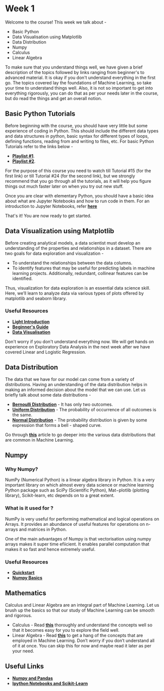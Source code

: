 # Week 1

Welcome to the course! 
This week we talk about - 
* Basic Python 
* Data Visualisation using Matplotlib
* Data Distribution
* Numpy
* Calculus
* Linear Algebra  

To make sure that you understand things well, we have given a brief description of the topics followed by links ranging from beginner's to advanced material. It is okay if you don't understand everything in the first go. The topics covered lay the foundations of Machine Learning, so take your time to understand things well. Also, it is not so important to get into everything rigorously, you can do that as per your needs later in the course, but do read the things and get an overall notion.

## Basic Python Tutorials 
Before beginning with the course, you should have very little but some experience of coding in Python. This should include the different data types and data structures in python, basic syntax for different types of loops, defining functions, reading from and writing to files, etc. For basic Python Tutorials refer to the links below - 

* **[Playlist #1](https://www.youtube.com/playlist?list=PLzMcBGfZo4-mFu00qxl0a67RhjjZj3jXm)**.   
* **[Playlist #2](https://www.youtube.com/playlist?list=PL6gx4Cwl9DGAcbMi1sH6oAMk4JHw91mC_)**.  

For the purpose of this course you need to watch till Tutorial #15 (for the first link) or till Tutorial #24 (for the second link), but we strongly recommend that you go through all the tutorials, as it will help you figure things out much faster later on when you try out new stuff.  

Once you are clear with elementary Python, you should have a basic idea about what are Jupyter Notebooks and how to run code in them. For an introduction to Jupyter Notebooks, refer **[here](https://realpython.com/jupyter-notebook-introduction/)**

That's it! You are now ready to get started. 

## Data Visualization using Matplotlib

Before creating analytical models, a data scientist must develop an understanding of the properties and relationships in a dataset. There are two goals for data exploration and visualization - 
* To understand the relationships between the data columns.
* To identify features that may be useful for predicting labels in machine learning projects. Additionally, redundant, collinear features can be identified.   

Thus, visualization for data exploration is an essential data science skill. 
Here, we’ll learn to analyze data via various types of plots offered by matplotlib and seaborn library.

### Useful Resources

* **[Light Introduction](https://www.geeksforgeeks.org/python-introduction-matplotlib/)**
* **[Beginner's Guide](https://www.analyticsvidhya.com/blog/2020/02/beginner-guide-matplotlib-data-visualization-exploration-python)**
* **[Data Visualisation](https://towardsdatascience.com/data-visualization-for-machine-learning-and-data-science-a45178970be7)**

Don't worry if you don't understand everything now. We will get hands on experience on Exploratory Data Analysis in the next week after we have covered Linear and Logistic Regression.

## Data Distribution 

The data that we have for our model can come from a variety of distributions. Having an understanding of the data distribution helps in making an informed decision about the model that we can use. 
Let us briefly talk about some data distributions -

* **[Bernoulli Distribution](https://towardsdatascience.com/understanding-bernoulli-and-binomial-distributions-a1eef4e0da8f)** - It has only two outcomes.
* **[Uniform Distribution](https://www.probabilitycourse.com/chapter4/4_2_1_uniform.php)** - The probability of occurrence of all outcomes is the same.
* **[Normal Distribution](https://www.mathsisfun.com/data/standard-normal-distribution.html)** - The probability distribution is given by some expression that forms a bell - shaped curve.

Go through **[this](https://towardsdatascience.com/probability-distributions-in-data-science-cce6e64873a7)** article to go deeper into the various data distributions that are common in Machine Learning.

## Numpy

### Why Numpy?

NumPy (Numerical Python) is a linear algebra library in Python. It is a very important library on which almost every data science or machine learning Python package such as SciPy (Scientific Python), Mat−plotlib (plotting library), Scikit-learn, etc depends on to a great extent.

### What is it used for ?

NumPy is very useful for performing mathematical and logical operations on Arrays. It provides an abundance of useful features for operations on n-arrays and matrices in Python.

One of the main advantages of Numpy is that vectorisation using numpy arrays makes it super time efiicient. It enables parallel computation that makes it so fast and hence extremely useful.

### Useful Resources

* **[Quickstart](https://numpy.org/doc/stable/user/quickstart.html)**
* **[Numpy Basics](https://medium.com/dataseries/python-basics-in-numpy-for-machine-learning-data-science-6641c8c3892f)**


## Mathematics 

Calculus and Linear Algebra are an integral part of Machine Learning. Let us brush up the basics so that our study of Machine Learning can be smooth and rigorous.

* Calculus - Read **[this](https://towardsdatascience.com/calculus-in-data-science-and-its-uses-3f3e1b5e5b35)** thoroughly and understand the concepts well so that it becomes easy for you to explore the field well.
* Linear Algebra - Read **[this](https://towardsdatascience.com/boost-your-data-sciences-skills-learn-linear-algebra-2c30fdd008cf)** to get a hang of the concepts that are employed in Machine Learning. Don’t worry if you don’t understand all of it at once. You can skip this for now and maybe read it later as per your need.

## Useful Links

* **[Numpy and Pandas](https://www.hackerearth.com/practice/machine-learning/data-manipulation-visualisation-r-python/tutorial-data-manipulation-numpy-pandas-python/tutorial/)**
* **[Ipython Notebooks and Scikit-Learn](https://www.youtube.com/watch?v=IsXXlYVBt1M&feature=youtu.be&t=5m17s)**
